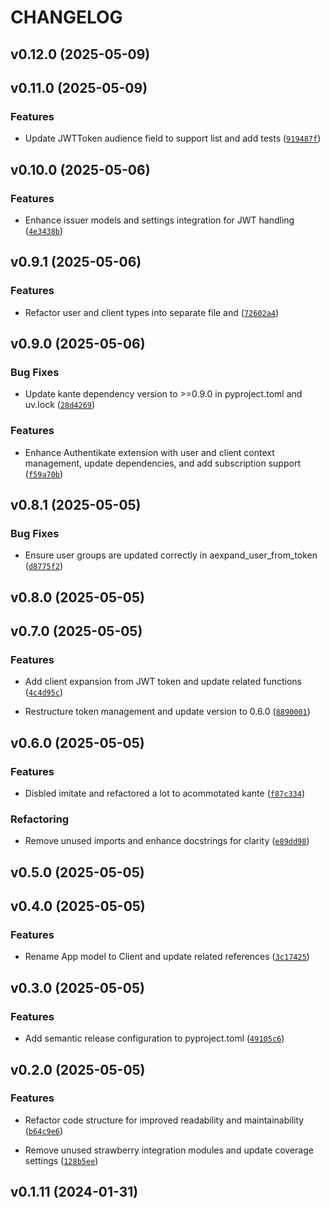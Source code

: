 # CHANGELOG


## v0.12.0 (2025-05-09)


## v0.11.0 (2025-05-09)

### Features

- Update JWTToken audience field to support list and add tests
  ([`919487f`](https://github.com/arkitektio/authentikate/commit/919487f15251a5901660e25c64268628e1869aa7))


## v0.10.0 (2025-05-06)

### Features

- Enhance issuer models and settings integration for JWT handling
  ([`4e3438b`](https://github.com/arkitektio/authentikate/commit/4e3438b67c9e6ea44f1efef6687225e4c9a2f56a))


## v0.9.1 (2025-05-06)

### Features

- Refactor user and client types into separate file and
  ([`72602a4`](https://github.com/arkitektio/authentikate/commit/72602a415b5b2ef495f5d1cf251446a253c53432))


## v0.9.0 (2025-05-06)

### Bug Fixes

- Update kante dependency version to >=0.9.0 in pyproject.toml and uv.lock
  ([`28d4269`](https://github.com/arkitektio/authentikate/commit/28d42697aa02c69f575cd2f3d7870c3d8b79d404))

### Features

- Enhance Authentikate extension with user and client context management, update dependencies, and
  add subscription support
  ([`f59a70b`](https://github.com/arkitektio/authentikate/commit/f59a70b031992a8cf62c182f8e2b355f3bab0205))


## v0.8.1 (2025-05-05)

### Bug Fixes

- Ensure user groups are updated correctly in aexpand_user_from_token
  ([`d8775f2`](https://github.com/arkitektio/authentikate/commit/d8775f210a08d1da68c8ca8b226a1e18b10418b7))


## v0.8.0 (2025-05-05)


## v0.7.0 (2025-05-05)

### Features

- Add client expansion from JWT token and update related functions
  ([`4c4d95c`](https://github.com/arkitektio/authentikate/commit/4c4d95cbd0ac9128bd69cf7c32b5a77b141425e0))

- Restructure token management and update version to 0.6.0
  ([`8890001`](https://github.com/arkitektio/authentikate/commit/8890001229efe5488619906a8f2a39161d51850d))


## v0.6.0 (2025-05-05)

### Features

- Disbled imitate and refactored a lot to acommotated kante
  ([`f87c334`](https://github.com/arkitektio/authentikate/commit/f87c3343454fa49d4c00c325dd69c57ca6d3b6cd))

### Refactoring

- Remove unused imports and enhance docstrings for clarity
  ([`e89dd98`](https://github.com/arkitektio/authentikate/commit/e89dd9852cb2d51bf2f3b05282b2382a65ead6d0))


## v0.5.0 (2025-05-05)


## v0.4.0 (2025-05-05)

### Features

- Rename App model to Client and update related references
  ([`3c17425`](https://github.com/arkitektio/authentikate/commit/3c17425fc17d2766c8aa9becb50e9a916f45760b))


## v0.3.0 (2025-05-05)

### Features

- Add semantic release configuration to pyproject.toml
  ([`49105c6`](https://github.com/arkitektio/authentikate/commit/49105c6ad15752373d471a8cf7c155d8182433bb))


## v0.2.0 (2025-05-05)

### Features

- Refactor code structure for improved readability and maintainability
  ([`b64c9e6`](https://github.com/arkitektio/authentikate/commit/b64c9e6bff3192949076eea6e2f0091d92905705))

- Remove unused strawberry integration modules and update coverage settings
  ([`128b5ee`](https://github.com/arkitektio/authentikate/commit/128b5eefc295bccf8ae77d5a2a1980c43e7ae541))


## v0.1.11 (2024-01-31)
